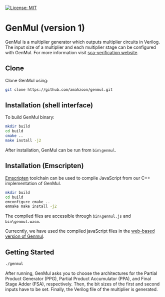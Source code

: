 [![License: MIT](https://img.shields.io/badge/License-MIT-yellow.svg)](https://opensource.org/licenses/MIT)

# GenMul (version 1)

GenMul is a multiplier generator which outputs multiplier circuits in Verilog. The input size of a multiplier and each multiplier stage can be configured with GenMul. For more information visit [sca-verification website](http://www.sca-verification.org).

## Clone

Clone GenMul using:

```bash
git clone https://github.com/amahzoon/genmul.git
```

## Installation (shell interface)

To build GenMul binary:

```bash
mkdir build
cd build
cmake ..
make install -j2
```

After installation, GenMul can be run from `bin\genmul`. 

## Installation (Emscripten)

[Emscripten](https://emscripten.org/) toolchain can be used to compile JavaScript from our C++ implementation of GenMul.

```bash
mkdir build
cd build
emconfigure cmake ..
emmake make install -j2
```

The compiled files are accessible through `bin\genmul.js` and `bin\genmul.wasm`.

Currecntly, we have used the compiled javaScript files in the [web-based version of Genmul](http://www.sca-verification.org/genmul).

## Getting Started

```bash
./genmul
```

After running, GenMul asks you to choose the architectures for the Partial Product Generator (PPG), Partial Product Accumulator (PPA), and Final Stage Adder (FSA), respectively. Then, the bit sizes of the first and second inputs have to be set. Finally, the Verilog file of the multiplier is generated.

